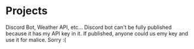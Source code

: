 # Projects
Discord Bot, Weather API, etc...
Discord bot can't be fully published because it has my API key in it. If published, anyone could us emy key and use it for malice. Sorry :(
